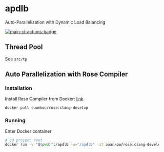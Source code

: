 # apdlb
Auto-Parallelization with Dynamic Load Balancing

[![main-ci-actions-badge](https://github.com/lichen-liu/apdlb/actions/workflows/main_ci.yml/badge.svg)](https://github.com/lichen-liu/apdlb/actions/workflows/main_ci.yml)

## Thread Pool
See `src/tp`

## Auto Parallelization with Rose Compiler

### Installation
Install Rose Compiler from Docker: [link](https://github.com/rose-compiler/rose/wiki/Install-ROSE-with-Clang-as-frontend#full-version)
```bash
docker pull ouankou/rose:clang-develop
```

### Running
Enter Docker container
```bash
# cd project_root
docker run -v "$(pwd)":/apdlb -w="/apdlb" -it ouankou/rose:clang-develop bash
```